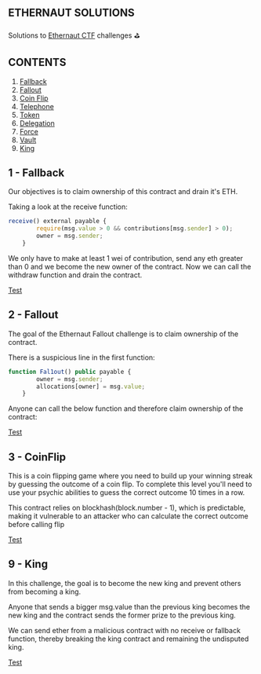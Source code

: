 ## ETHERNAUT SOLUTIONS

Solutions to [Ethernaut CTF](https://ethernaut.openzeppelin.com/) challenges ⛳️

## CONTENTS

1. [Fallback](#1---fallback)
2. [Fallout](#2---fallout)
3. [Coin Flip](#3---coinflip)
4. [Telephone](#4---telephone)
5. [Token](#5---token)
6. [Delegation](#6---delegation)
7. [Force](#7---force)
8. [Vault](#8---vault)
9. [King](#9---king)

## 1 - Fallback

Our objectives is to claim ownership of this contract and drain it's ETH.

Taking a look at the receive function:

```javascript
receive() external payable {
        require(msg.value > 0 && contributions[msg.sender] > 0);
        owner = msg.sender;
    }
```
 We only have to make at least 1 wei of contribution, send any eth greater than 0 and we become the new owner of the contract. Now we can call the withdraw function and drain the contract.

 [Test](https://github.com/Derastephh/ethernaut-solutions/blob/main/test/FallbackTest.t.sol)

## 2 - Fallout

The goal of the Ethernaut Fallout challenge is to claim ownership of the contract.

There is a suspicious line in the first function:

```javascript
function Fal1out() public payable {
        owner = msg.sender;
        allocations[owner] = msg.value;
    }
```
Anyone can call the below function and therefore claim ownership of the contract:

[Test](https://github.com/Derastephh/ethernaut-solutions/blob/main/test/FallOutTest.t.sol)

## 3 - CoinFlip

This is a coin flipping game where you need to build up your winning streak by guessing the outcome of a coin flip. To complete this level you'll need to use your psychic abilities to guess the correct outcome 10 times in a row.

This contract relies on blockhash(block.number - 1), which is predictable, making it vulnerable to an attacker who can calculate the correct outcome before calling flip

[Test](https://github.com/Derastephh/ethernaut-solutions/blob/main/test/CoinFlipTest.t.sol)

## 9 - King

In this challenge, the goal is to become the new king and prevent others from becoming a king.

Anyone that sends a bigger msg.value than the previous king becomes the new king and the contract sends the former prize to the previous king.

We can send ether from a malicious contract with no receive or fallback function, thereby breaking the king contract and remaining the undisputed king.

[Test](https://github.com/Derastephh/ethernaut-solutions/blob/main/test/KingTest.sol)